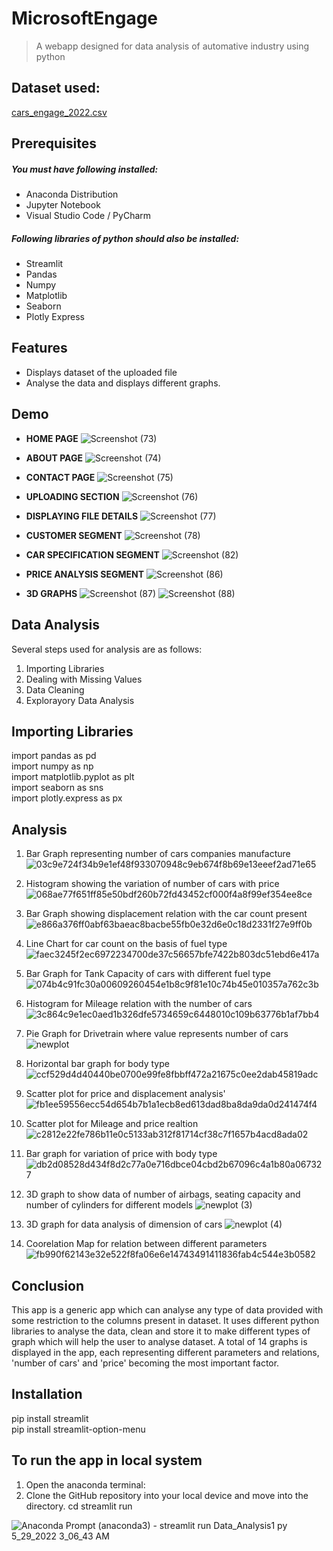 # MicrosoftEngage
> A webapp designed for data analysis of automative industry using python

## Dataset used:
[cars_engage_2022.csv](https://github.com/Mimansasingh29/MicrosoftEngage/files/8785798/cars_engage_2022.csv)

## Prerequisites
##### You must have following installed:
* Anaconda Distribution
* Jupyter Notebook 
* Visual Studio Code / PyCharm
##### Following libraries of python should also be installed:
* Streamlit
* Pandas
* Numpy
* Matplotlib
* Seaborn
* Plotly Express

## Features
* Displays dataset of the uploaded file
* Analyse the data and displays different graphs.

## Demo
* **HOME PAGE**
![Screenshot (73)](https://user-images.githubusercontent.com/76276453/170674337-bb8b2ed4-d438-415e-845f-3ba2df0f6aa5.png)


* **ABOUT PAGE**
![Screenshot (74)](https://user-images.githubusercontent.com/76276453/170674619-3416edd4-c260-42f0-82d4-c53dc0dbdc34.png)


* **CONTACT PAGE**
![Screenshot (75)](https://user-images.githubusercontent.com/76276453/170674656-196b4f0f-f26a-4b1e-b44b-4978b651691d.png)


* **UPLOADING SECTION**
![Screenshot (76)](https://user-images.githubusercontent.com/76276453/170674752-4d214592-f1a9-4a6b-a3d0-4ad253e68f4a.png)


* **DISPLAYING FILE DETAILS** 
![Screenshot (77)](https://user-images.githubusercontent.com/76276453/170674836-55becf79-7684-4b5e-af26-6dfd8ec64b10.png)


* **CUSTOMER SEGMENT**
![Screenshot (78)](https://user-images.githubusercontent.com/76276453/170674960-0f1ed31e-9a03-4850-b940-6c19d27f2c2b.png)


* **CAR SPECIFICATION SEGMENT**
![Screenshot (82)](https://user-images.githubusercontent.com/76276453/170675072-ed66a5e9-24f7-42cc-8d04-317ca287e07a.png)


* **PRICE ANALYSIS SEGMENT**
![Screenshot (86)](https://user-images.githubusercontent.com/76276453/170675148-76b64d04-7177-40a6-b421-1d1139bea5b0.png)


* **3D GRAPHS**
![Screenshot (87)](https://user-images.githubusercontent.com/76276453/170675232-2c1e0e49-9e0c-474c-80fd-c997c20a7004.png)
![Screenshot (88)](https://user-images.githubusercontent.com/76276453/170675249-b396f42a-bbca-402b-b4b6-64cc52b4f535.png)


## Data Analysis
Several steps used for analysis are as follows:
1. Importing Libraries
2. Dealing with Missing Values
3. Data Cleaning
4. Explorayory Data Analysis

## Importing Libraries
import pandas as pd  
import numpy as np  
import matplotlib.pyplot as plt  
import seaborn as sns  
import plotly.express as px  
  
## Analysis
1. Bar Graph representing number of cars companies manufacture
   ![03c9e724f34b9e1ef48f933070948c9eb674f8b69e13eeef2ad71e65](https://user-images.githubusercontent.com/76276453/170681367-712f862b-9a0d-4700-98cf-47c23e015aea.png)

2. Histogram showing the variation of number of cars with price
   ![068ae77f651ff85e50bdf260b72fd43452cf000f4a8f99ef354ee8ce](https://user-images.githubusercontent.com/76276453/170681425-89f6e03a-e4aa-4a55-9c87-101822d2bc23.png)
   
3. Bar Graph showing displacement relation with the car count present
   ![e866a376ff0abf63baeac8bacbe55fb0e32d6e0c18d2331f27e9ff0b](https://user-images.githubusercontent.com/76276453/170681513-6b928824-9b05-4a67-bd04-c05ecb42bc7f.png)

4. Line Chart for car count on the basis of fuel type
   ![faec3245f2ec6972234700de37c56657bfe7422b803dc51ebd6e417a](https://user-images.githubusercontent.com/76276453/170681559-c8150e9a-3f46-41c1-b274-8d53038d63ed.png)

5. Bar Graph for Tank Capacity of cars with different fuel type
   ![074b4c91fc30a00609260454e1b8c9f81e10c74b45e010357a762c3b](https://user-images.githubusercontent.com/76276453/170681593-650383ce-4174-4cd1-9328-8175972f7d71.png)

6. Histogram for Mileage relation with the number of cars 
   ![3c864c9e1ec0aed1b326dfe5734659c6448010c109b63776b1af7bb4](https://user-images.githubusercontent.com/76276453/170681701-86beaa18-5d52-47ae-a298-34018a5af6ed.png)

7. Pie Graph for Drivetrain where value represents number of cars
   ![newplot](https://user-images.githubusercontent.com/76276453/170682711-79ac638f-6bf2-4a96-88c5-8c34255817b0.png)
   
8. Horizontal bar graph for body type
   ![ccf529d4d40440be0700e99fe8fbbff472a21675c0ee2dab45819adc](https://user-images.githubusercontent.com/76276453/170682882-30bc9221-93f3-4c77-a3af-481fa94dfe02.png)

9. Scatter plot for price and displacement analysis'
   ![fb1ee59556ecc54d654b7b1a1ecb8ed613dad8ba8da9da0d241474f4](https://user-images.githubusercontent.com/76276453/170682987-4e75b1b3-00f8-4930-8fbc-0ac619e38128.png)

10. Scatter plot for Mileage and price realtion
    ![c2812e22fe786b11e0c5133ab312f81714cf38c7f1657b4acd8ada02](https://user-images.githubusercontent.com/76276453/170683140-0834b166-f1c2-4f44-b6dc-336bada4925f.png)

11. Bar graph for variation of price with body type
    ![db2d08528d434f8d2c77a0e716dbce04cbd2b67096c4a1b80a067327](https://user-images.githubusercontent.com/76276453/170683242-1c786f1c-e85f-44f5-ae4f-bc25c914ad7d.png)

12. 3D graph to show data of number of airbags, seating capacity and number of cylinders for different models
    ![newplot (3)](https://user-images.githubusercontent.com/76276453/170683734-e32d4f02-d2c1-4703-9fe1-25fa14574d1d.png)

13. 3D graph for data analysis of dimension of cars 
    ![newplot (4)](https://user-images.githubusercontent.com/76276453/170683868-c31811ef-bcdb-4a79-ad0d-edab26d20873.png)

14. Coorelation Map for relation between different parameters
    ![fb990f62143e32e522f8fa06e6e14743491411836fab4c544e3b0582](https://user-images.githubusercontent.com/76276453/170683998-2c99cdf9-9503-4d81-a6af-5855dc9eed4e.png)

## Conclusion
This app is a generic app which can analyse any type of data provided with some restriction to the columns present in dataset. It uses different python libraries to analyse the data, clean and store it to make different types of graph which will help the user to analyse dataset. A total of 14 graphs is displayed in the app, each representing different parameters and relations, 'number of cars' and 'price' becoming the most important factor. 

## Installation
pip install streamlit  
pip install streamlit-option-menu  

## To run the app in local system
1. Open the anaconda terminal:
2. Clone the GitHub repository into your local device and move into the directory.
   cd <directory path> <enter>
   streamlit run <File name.py> <enter>
 
![Anaconda Prompt (anaconda3) - streamlit  run Data_Analysis1 py 5_29_2022 3_06_43 AM](https://user-images.githubusercontent.com/76276453/170843625-81caa277-6bfe-4efb-87e0-75f8b72de71a.png)









